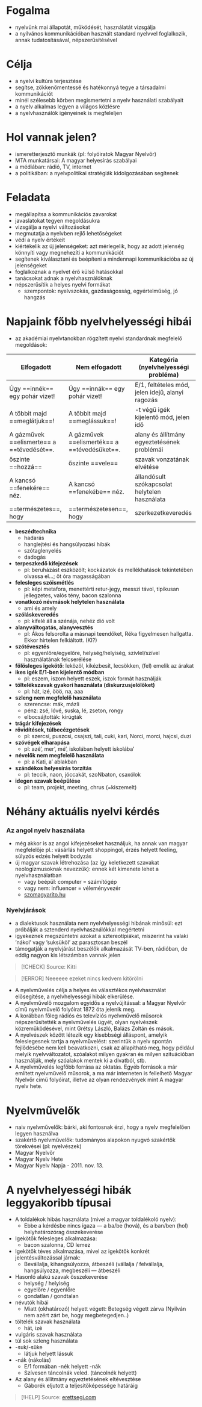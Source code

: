 # Fogalma

- nyelvünk mai állapotát, működését, használatát vizsgálja
- a nyilvános kommunikációban használt standard nyelvvel foglalkozik, annak tudatosításával, népszerűsítésével

# Célja

- a nyelvi kultúra terjesztése
- segítse, zökkenőmentessé és hatékonnyá tegye a társadalmi kommunikációt
- minél szélesebb körben megismertetni a nyelv használati szabályait
- a nyelv alkalmas legyen a világos közlésre
- a nyelvhasználók igényeinek is megfeleljen

# Hol vannak jelen?

- ismeretterjesztő munkák (pl: folyóiratok  Magyar Nyelvőr)
- MTA munkatársai: A magyar helyesírás szabályai
- a médiában: rádió, TV, internet
- a politikában: a nyelvpolitikai stratégiák kidolgozásában segítenek

# Feladata

- megállapítsa a kommunikációs zavarokat
- javaslatokat tegyen megoldásukra
- vizsgálja a nyelvi változásokat 
- megmutatja a nyelvben rejlő lehetőségeket
- védi a nyelv értékeit
- kiértékelik az új jelenségeket: azt mérlegelik, hogy az adott jelenség könnyíti vagy megnehezíti a kommunikációt
- segítenek kiválasztani és beépíteni a mindennapi kommunikációba az új jelenségeket
- foglalkoznak a nyelvet érő külső hatásokkal
- tanácsokat adnak a nyelvhasználóknak
- népszerűsítik a helyes nyelvi formákat
	- szempontok: nyelvszokás, gazdaságosság, egyértelműség, jó hangzás

# Napjaink főbb nyelvhelyességi hibái

- az akadémiai nyelvtanokban rögzített nyelvi standardnak megfelelő megoldások:

| Elfogadott                                | Nem elfogadott                               | Kategória (nyelvhelyességi probléma)             |
| ----------------------------------------- | -------------------------------------------- | ------------------------------------------------ |
| Úgy ==innék== egy pohár vizet!            | Úgy ==innák== egy pohár vizet!               | E/1, feltételes mód, jelen idejű, alanyi ragozás |
| A többit majd ==meglátjuk==!              | A többit majd ==meglássuk==!                 | -t végű igék kijelentő mód, jelen idő            |
| A gázművek ==elismerte== a ==tévedését==. | A gázművek ==elismerték== a ==tévedésüket==. | alany és állítmány egyeztetésének problémái      |
| őszinte ==hozzá==                         | őszinte ==vele==                             | szavak vonzatának elvétése                       |
| A kancsó ==fenekére== néz.                | A kancsó ==fenekébe== néz.                   | állandósult szókapcsolat helytelen használata    |
| ==természetes==, hogy                     | ==természetesen==, hogy                      | szerkezetkeveredés                               |

- **beszédtechnika**
	- hadarás
	- hanglejtési és hangsúlyozási hibák
	- szótaglenyelés
	- dadogás
- **terpeszkedő kifejezések**
	- pl: beruházást eszközölt; kockázatok és mellékhatások tekintetében olvassa el…; öt óra magasságában
- **felesleges szóismétlés**
	- pl: képi metafora, menettérti retur-jegy, messzi távol, tipikusan jellegzetes, valós tény, bacon szalonna
- **vonatkozó névmások helytelen használata**
	- ami és amely
- **szóláskeveredés**
	- pl: kifelé áll a szénája, nehéz dió volt
- **alanyváltogatás, alanyvesztés**
	- pl: Ákos felsorolta a másnapi teendőket, Réka figyelmesen hallgatta. Ekkor hirtelen felkiáltott. (KI?)
- **szótévesztés**
	- pl: egyenlőre/egyelőre, helység/helyiség, szívlel/szível használatának felcserélése
- **fölösleges igekötő**: leközöl, kikézbesít, lecsökken, (fel) emelik az árakat 
- **ikes igék E/1-ben kijelentő módban**
	- pl: eszem, iszom helyett eszek, iszok formát használják
- **töltelékszavak gyakori használata (diskurzusjelölőket)**
	- pl: hát, izé, ööö, na, aaa
- **szleng nem megfelelő használata**
	- szerencse: mák, mázli
	- pénz: zsé, lóvé, suska, lé, zseton, rongy
	- elbocsájtották: kirúgták
- **trágár kifejezések**
- **rövidítések, túlbecézgetések**
	- pl: szercsi, puszcsi, csajszi, tali, cuki, kari, Norci, morci, hajcsi, duzi
- **szóvégek elharapása**
	- pl: azé’, mer’, mé’, iskolában helyett iskolába’
- **névelők nem megfelelő használata**
	- pl: a Kati, a’ ablakban
- **szándékos helyesírás torzítás**
	- pl: teccik, naon, jóccakát, szoNbaton, csaxólok
- **idegen szavak beépülése**
	- pl: team, projekt, meeting, chrus (=kiszemelt)

# Néhány aktuális nyelvi kérdés

### Az angol nyelv használata

- még akkor is az angol kifejezéseket használjuk, ha annak van magyar megfelelője
	pl.: vásárlás helyett shoppingol, érzés helyett feeling, súlyzós edzés helyett bodyzás
- új magyar szavak létrehozása (az így keletkezett szavakat neologizmusoknak nevezzük): ennek két kimenete lehet a nyelvhasználatban
	- vagy beépül: computer = számítógép
	- vagy nem: influencer = véleményvezér
	- [szomagyarito.hu](http://szomagyarito.hu/index.php) 

### Nyelvjárások

- a dialektusok használata nem nyelvhelyességi hibának minősül: ezt próbálják a sztenderd nyelvhasználókkal megértetni
- igyekeznek megszüntetni azokat a sztereotípiákat, miszerint ha valaki ’nákol’ vagy ’suksüköl’ az parasztosan beszél
- támogatják a nyelvjárást beszélők alkalmazását TV-ben, rádióban, de eddig nagyon kis létszámban vannak jelen

> [!CHECK] Source: Kitti

> [!ERROR] Neeeeee
> ezeket nincs kedvem kitörölni

- A nyelvművelés célja a helyes és választékos nyelvhasználat elősegítése, a nyelvhelyességi hibák elkerülése.
- A nyelvművelő mozgalom egyidős a nyelvújítással: a Magyar Nyelvőr című nyelvművelő folyóirat 1872 óta jelenik meg.
- A korábban főleg rádiós és televíziós nyelvművelő műsorok népszerűsítették a nyelvművelés ügyét, olyan nyelvészek közreműködésével, mint Grétsy László, Balázs Zoltán és mások.
- A nyelvészek között létezik egy kisebbségi álláspont, amelyik feleslegesnek tartja a nyelvművelést: szerintük a nyelv spontán fejlődésébe nem kell beavatkozni, csak az állapítható meg, hogy például melyik nyelvváltozatot, szóalakot milyen gyakran és milyen szituációban használják, mely szóalakok mentek ki a divatból, stb. 
- A nyelvművelés legfőbb forrása az oktatás. Egyéb források a már említett nyelvművelő műsorok, a ma már interneten is fellelhető Magyar Nyelvőr című folyóirat, illetve az olyan rendezvények mint A magyar nyelv hete.

# Nyelvművelők

- naiv nyelvművelők: bárki, aki fontosnak érzi, hogy a nyelv megfelelően legyen használva
- szakértő nyelvművelők: tudományos alapokon nyugvó szakértők törekvései (pl: nyelvészek)
- Magyar Nyelvőr
- Magyar Nyelv Hete
- Magyar Nyelv Napja - 2011. nov. 13.

# A nyelvhelyességi hibák leggyakoribb típusai

- A toldalékok hibás használata (mivel a magyar toldalékoló nyelv):
	- Ebbe a kérdésbe nincs igaza — a ba/be (hová), és a ban/ben (hol) helyhatározórag összekeverése
- Igekötők felesleges alkalmazása:
	- bacon szalonna, CD lemez
- Igekötők téves alkalmazása, mivel az igekötők konkrét jelentésváltozással járnak:
	- Bevállalja, kihangsúlyozza, átbeszéli (vállalja / felvállalja, hangsúlyozza, megbeszéli — átbeszéli
- Hasonló alakú szavak összekeverése
	- helység / helyiség
	- egyelőre / egyenlőre
	- gondatlan / gondtalan
- névutók hibái
	- Miatt (okhatározó) helyett végett: Betegség végett zárva (Nyilván nem azért zárt be, hogy megbetegedjen..)
- töltelék szavak használata
	- hát, izé
- vulgáris szavak használata
- túl sok szleng használata
- -suk/-süke
	- látjuk helyett lássuk
- -nák (nákolás)
	- E/1 formában -nék helyett -nák
	- Szívesen táncolnák veled. (táncolnék helyett)
- Az alany és állítmány egyeztetésének eltévesztése
	- Gáborék eljutott a teljesítőképessége határáig

> [!HELP] Source: [erettsegi.com](https://erettsegi.com/tetelek/nyelvtan/a-nyelvmuveles-vazlat/)
